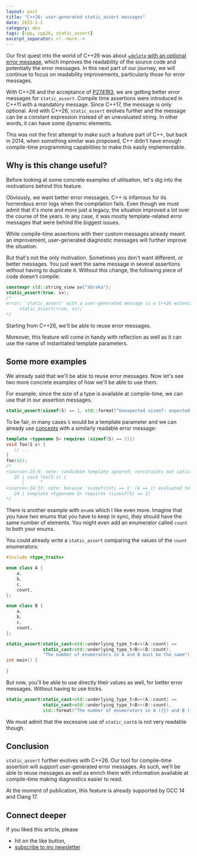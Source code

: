 ```yaml
---
layout: post
title: "C++26: user-generated static_assert messages"
date: 2025-1-1
category: dev
tags: [cpp, cpp26, static_assert]
excerpt_separator: <!--more-->
---
```

Our first quest into the world of C++26 was about [`=delete` with an optional error message](https://www.sandordargo.com/blog/2024/12/18/cpp26-delete-with-a-reason), which improves the readability of the source code and potentially the error messages. In this next part of our journey, we will continue to focus on readability improvements, particularly those for error messages.

With C++26 and the acceptance of [P2741R3](https://www.open-std.org/jtc1/sc22/wg21/docs/papers/2023/p2741r3.pdf), we are getting better error messages for `static_assert`. Compile time assertions were introduced in C++11 with a mandatory message. Since C++17, the message is only optional. And with C++26, `static_assert` evolves further and the message can be a constant expression instead of an unevaluated string. In other words, it can have some dynamic elements.

This was not the first attempt to make such a feature part of C++, but back in 2014, when something similar was proposed, C++ didn't have enough compile-time programming capabilities to make this easily implementable.

## Why is this change useful?

Before looking at some concrete examples of utilisation, let's dig into the motivations behind this feature.

Obviously, we want better error messages. C++ is infamous for its horrendous error logs when the compilation fails. Even though we must admit that it's more and more just a legacy, the situation improved a lot over the course of the years. In any case, it was mostly template-related error messages that were behind the biggest issues.

While compile-time assertions with their custom messages already meant an improvement, user-generated diagnostic messages will further improve the situation.

But that's not the only motivation. Sometimes you don't want different, or better messages. You just want the same message in several assertions without having to duplicate it. Without this change, the following piece of code doesn't compile:

```cpp
constexpr std::string_view sv{"abraka"};
static_assert(true, sv);
/*
error: 'static_assert' with a user-generated message is a C++26 extension [-Werror,-Wc++26-extensions]
     static_assert(true, sv);
*/
```

Starting from C++26, we'll be able to reuse error messages.

Moreover, this feature will come in handy with reflection as well as it can use the name of instantiated template parameters.

## Some more examples

We already said that we'll be able to reuse error messages. Now let's see two more concrete examples of how we'll be able to use them. 

For example, since the size of a type is available at compile-time, we can use that in our assertion messages.

```cpp
static_assert(sizeof(S) == 1, std::format("Unexpected sizeof: expected 1, got {}", sizeof(S)));
```

To be fair, in many cases `S` would be a template parameter and we can already use [concepts](https://www.sandordargo.com/tags/concepts/) with a similarly readable error message:

```cpp
template <typename S> requires (sizeof(S) == 1)1)
void foo(S s) {
   // ...
}
foo(42);
/*
<source>:25:6: note: candidate template ignored: constraints not satisfied [with S = int]
   25 | void foo(S s) {
      |      ^
<source>:24:33: note: because 'sizeof(int) == 1' (4 == 1) evaluated to false
   24 | template <typename S> requires (sizeof(S) == 1)
*/
```

There is another example with `enum`s which I like even more. Imagine that you have two enums that you have to keep in sync, they should have the same number of elements. You might even add an enumerator called `count` to both your enums.

You could already write a `static_assert` comparing the values of the `count` enumerators: 

```cpp
#include <type_traits>

enum class A {
    a,
    b,
    c,
    count,
};

enum class B {
    a,
    b,
    c,
    count,
};

static_assert(static_cast<std::underlying_type_t<A>>(A::count) == 
              static_cast<std::underlying_type_t<B>>(B::count),
              "The number of enumerators in A and B must be the same");
int main() {
    
}
```

But now, you'll be able to use directly their values as well, for better error messages. Without having to use tricks.

```cpp
static_assert(static_cast<std::underlying_type_t<A>>(A::count) == 
              static_cast<std::underlying_type_t<B>>(B::count),
              std::format("The number of enumerators in A ({}) and B ({}) must be the same", static_cast<std::underlying_type_t<A>>(A::count), static_cast<std::underlying_type_t<B>>(B::count)));
```

We must admit that the excessive use of `static_cast`s is not very readable though.

## Conclusion
`static_assert` further evolves with C++26. Our tool for compile-time assertion will support user-generated error messages. As such, we'll be able to reuse messages as well as enrich them with information available at compile-time making diagnostics easier to read.

At the moment of publication, this feature is already supported by GCC 14 and Clang 17.

## Connect deeper

If you liked this article, please 
- hit on the like button,  
- [subscribe to my newsletter](http://eepurl.com/gvcv1j)